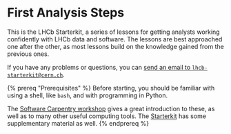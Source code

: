 # First Analysis Steps

This is the LHCb Starterkit, a series of lessons for getting analysts working
confidently with LHCb data and software.
The lessons are best approached one after the other, as most lessons build on
the knowledge gained from the previous ones.

If you have any problems or questions, you can [send an email to
`lhcb-starterkit@cern.ch`](mailto:lhcb-starterkit@cern.ch).

{% prereq "Prerequisites" %}
Before starting, you should be familiar with using a shell, like `bash`, and
with programming in Python.

The [Software Carpentry
workshop](http://twitwi.github.io/2015-06-02-cern-lhcb/) gives a great
introduction to these, as well as to many other useful computing tools. The [Starterkit](https://lhcb.github.io/analysis-essentials/index.html) has some supplementary material as well.
{% endprereq %} 
